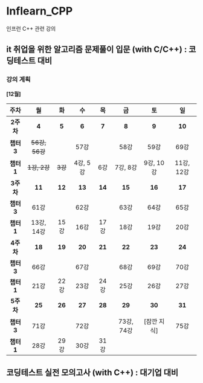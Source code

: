 # Inflearn_CPP
인프런 C++ 관련 강의

## it 취업을 위한 알고리즘 문제풀이 입문 (with C/C++) : 코딩테스트 대비

### 강의 계획
**[12월]**

|주차|월|화|수|목|금|토|일|
|:--:|:--:|:--:|:--:|:--:|:--:|:--:|:--:|
|**2주차**|**4**|**5**|**6**|**7**|**8**|**9**|**10**|
|**챕터3**|~~56강, 56강~~||57강||58강|59강|69강|
|**챕터1**|~~1강, 2강~~|~~3강~~|4강, 5강|6강|7강, 8강|9강, 10강|11강, 12강|
|**3주차**|**11**|**12**|**13**|**14**|**15**|**16**|**17**|
|**챕터3**|61강||62강||63강|64강|65강|
|**챕터1**|13강, 14강|15강|16강|17강|18강|19강|20강|
|**4주차**|**18**|**19**|**20**|**21**|**22**|**23**|**24**|
|**챕터3**|66강||67강||68강|69강|70강|
|**챕터1**|21강|22강|23강|24강|25강|26강|27강|
|**5주차**|**25**|**26**|**27**|**28**|**29**|**30**|**31**|
|**챕터3**|71강||72강||73강, 74강|[잠깐 지식]|75강|
|**챕터1**|28강|29강|30강|31강||||




## 코딩테스트 실전 모의고사 (with C++) : 대기업 대비


